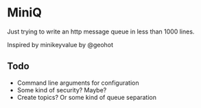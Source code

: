 # MiniQ

Just trying to write an http message queue in less than 1000 lines. 

Inspired by minikeyvalue by @geohot

## Todo
  - Command line arguments for configuration
  - Some kind of security? Maybe? 
  - Create topics? Or some kind of queue separation
